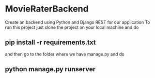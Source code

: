 # MovieRaterBackend
Create an backend using Python and Django REST for our application
To run this project just clone the project on your local machine and do 

## pip install -r requirements.txt

and then go to the folder where we have manage.py and do

## python manage.py runserver
